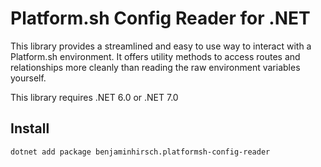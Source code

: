 # Platform.sh Config Reader for .NET

This library provides a streamlined and easy to use way to interact with a Platform.sh environment.  It offers utility methods to access routes and relationships more cleanly than reading the raw environment variables yourself.

This library requires .NET 6.0 or .NET 7.0

## Install

```bash
dotnet add package benjaminhirsch.platformsh-config-reader
```